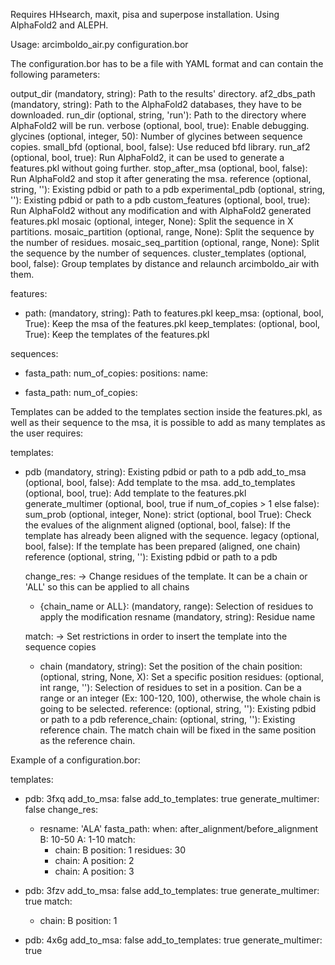 Requires HHsearch, maxit, pisa and superpose installation.
Using AlphaFold2 and ALEPH.

Usage: arcimboldo_air.py configuration.bor

The configuration.bor has to be a file with YAML format and can contain the following
parameters:

  output_dir (mandatory, string): Path to the results' directory.
  af2_dbs_path (mandatory, string): Path to the AlphaFold2 databases, they have to be downloaded.
  run_dir (optional, string, 'run'): Path to the directory where AlphaFold2 will be run.
  verbose (optional, bool, true): Enable debugging.
  glycines (optional, integer, 50): Number of glycines between sequence copies.
  small_bfd (optional, bool, false): Use reduced bfd library.
  run_af2 (optional, bool, true): Run AlphaFold2, it can be used to generate a features.pkl without going further.
  stop_after_msa (optional, bool, false): Run AlphaFold2 and stop it after generating the msa.
  reference (optional, string, ''): Existing pdbid or path to a pdb
  experimental_pdb (optional, string, ''): Existing pdbid or path to a pdb
  custom_features (optional, bool, true): Run AlphaFold2 without any modification and with AlphaFold2 generated features.pkl
  mosaic (optional, integer, None): Split the sequence in X partitions.
  mosaic_partition (optional, range, None): Split the sequence by the number of residues.
  mosaic_seq_partition (optional, range, None): Split the sequence by the number of sequences.
  cluster_templates (optional, bool, false): Group templates by distance and relaunch arcimboldo_air with them.

features:
- path: (mandatory, string): Path to features.pkl
  keep_msa: (optional, bool, True): Keep the msa of the features.pkl 
  keep_templates: (optional, bool, True): Keep the templates of the features.pkl

sequences:
- fasta_path:
  num_of_copies:
  positions:
  name:

- fasta_path:
  num_of_copies:

Templates can be added to the templates section inside the features.pkl, as well as their sequence to the msa, it is possible to add as many templates as the user requires:

templates:
- pdb (mandatory, string): Existing pdbid or path to a pdb
  add_to_msa (optional, bool, false): Add template to the msa.
  add_to_templates (optional, bool, true): Add template to the features.pkl
  generate_multimer (optional, bool, true if num_of_copies > 1 else false):
  sum_prob (optional, integer, None):
  strict (optional, bool True): Check the evalues of the alignment
  aligned (optional, bool, false): If the template has already been aligned with the sequence.
  legacy (optional, bool, false): If the template has been prepared (aligned, one chain)
  reference (optional, string, ''): Existing pdbid or path to a pdb
  
  change_res: -> Change residues of the template. It can be a chain or 'ALL' so this can be applied to all chains
    - {chain_name or ALL}: (mandatory, range): Selection of residues to apply the modification
      resname (mandatory, string): Residue name

  match: -> Set restrictions in order to insert the template into the sequence copies
    - chain (mandatory, string): Set the position of the chain
      position: (optional, string, None, X): Set a specific position
      residues: (optional, int range, ''): Selection of residues to set in a position. Can be a range or an integer (Ex: 100-120, 100), otherwise, the whole chain is going to be selected.
      reference:  (optional, string, ''): Existing pdbid or path to a pdb
      reference_chain: (optional, string, ''): Existing reference chain. The match chain will be fixed in the same position as the reference chain.

Example of a configuration.bor:

templates:
- pdb: 3fxq
  add_to_msa: false
  add_to_templates: true
  generate_multimer: false
  change_res:
    - resname: 'ALA'
      fasta_path:
      when: after_alignment/before_alignment
      B: 10-50
      A: 1-10
  match:
      - chain: B
        position: 1
        residues: 30
      - chain: A
        position: 2
      - chain: A
        position: 3

- pdb: 3fzv
  add_to_msa: false
  add_to_templates: true
  generate_multimer: true
  match:
    - chain: B
      position: 1

- pdb: 4x6g
  add_to_msa: false
  add_to_templates: true
  generate_multimer: true
